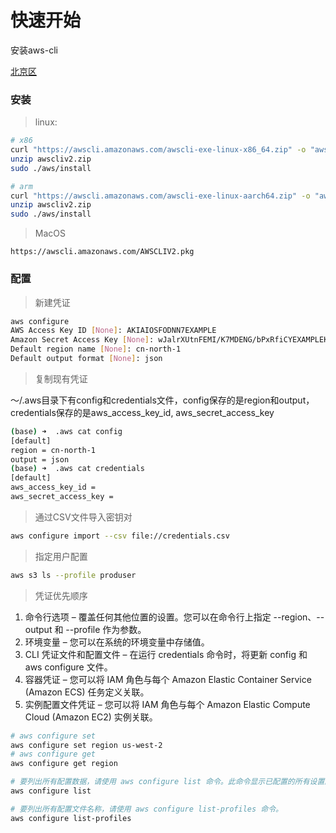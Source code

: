 # 快速开始

安装aws-cli

[北京区](https://console.amazonaws.cn/console/home?region=cn-north-1)

### 安装

> linux:
```bash
# x86
curl "https://awscli.amazonaws.com/awscli-exe-linux-x86_64.zip" -o "awscliv2.zip"
unzip awscliv2.zip
sudo ./aws/install

# arm
curl "https://awscli.amazonaws.com/awscli-exe-linux-aarch64.zip" -o "awscliv2.zip"
unzip awscliv2.zip
sudo ./aws/install
```

> MacOS

```
https://awscli.amazonaws.com/AWSCLIV2.pkg
```

### 配置


> 新建凭证
```bash
aws configure
AWS Access Key ID [None]: AKIAIOSFODNN7EXAMPLE
Amazon Secret Access Key [None]: wJalrXUtnFEMI/K7MDENG/bPxRfiCYEXAMPLEKEY
Default region name [None]: cn-north-1
Default output format [None]: json
```

> 复制现有凭证

～/.aws目录下有config和credentials文件，config保存的是region和output，credentials保存的是aws_access_key_id, aws_secret_access_key
```bash
(base) ➜  .aws cat config 
[default]
region = cn-north-1
output = json
(base) ➜  .aws cat credentials 
[default]
aws_access_key_id = 
aws_secret_access_key = 
```

> 通过CSV文件导入密钥对

```bash
aws configure import --csv file://credentials.csv
```

> 指定用户配置
```bash
aws s3 ls --profile produser
```

> 凭证优先顺序
1. 命令行选项 – 覆盖任何其他位置的设置。您可以在命令行上指定 --region、--output 和 --profile 作为参数。
2. 环境变量 – 您可以在系统的环境变量中存储值。
3. CLI 凭证文件和配置文件 – 在运行 credentials 命令时，将更新 config 和 aws configure 文件。
4. 容器凭证 – 您可以将 IAM 角色与每个 Amazon Elastic Container Service (Amazon ECS) 任务定义关联。
5. 实例配置文件凭证 – 您可以将 IAM 角色与每个 Amazon Elastic Compute Cloud (Amazon EC2) 实例关联。

```bash
# aws configure set
aws configure set region us-west-2
# aws configure get
aws configure get region

# 要列出所有配置数据，请使用 aws configure list 命令。此命令显示已配置的所有设置的 Amazon CLI 名称、它们的值以及已从中检索配置的位置。
aws configure list

# 要列出所有配置文件名称，请使用 aws configure list-profiles 命令。
aws configure list-profiles
```
